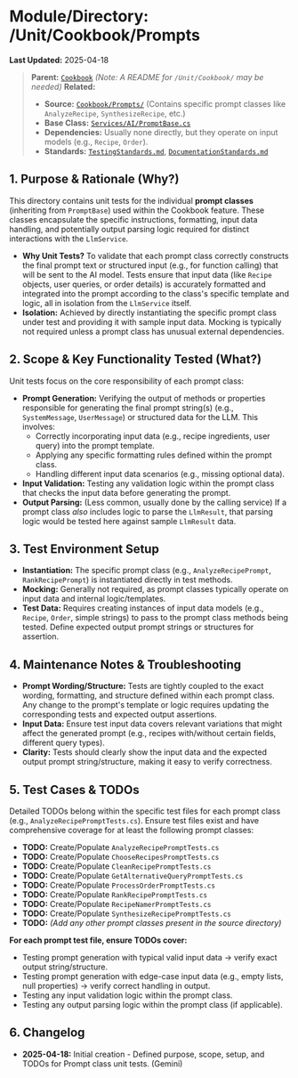 # Module/Directory: /Unit/Cookbook/Prompts

**Last Updated:** 2025-04-18

> **Parent:** [`Cookbook`](../README.md)
> *(Note: A README for `/Unit/Cookbook/` may be needed)*
> **Related:**
> * **Source:** [`Cookbook/Prompts/`](../../../../Zarichney.Server/Cookbook/Prompts/) (Contains specific prompt classes like `AnalyzeRecipe`, `SynthesizeRecipe`, etc.)
> * **Base Class:** [`Services/AI/PromptBase.cs`](../../../../Zarichney.Server/Services/AI/PromptBase.cs)
> * **Dependencies:** Usually none directly, but they operate on input models (e.g., `Recipe`, `Order`).
> * **Standards:** [`TestingStandards.md`](../../../../Docs/Standards/TestingStandards.md), [`DocumentationStandards.md`](../../../../Docs/Development/DocumentationStandards.md)

## 1. Purpose & Rationale (Why?)

This directory contains unit tests for the individual **prompt classes** (inheriting from `PromptBase`) used within the Cookbook feature. These classes encapsulate the specific instructions, formatting, input data handling, and potentially output parsing logic required for distinct interactions with the `LlmService`.

* **Why Unit Tests?** To validate that each prompt class correctly constructs the final prompt text or structured input (e.g., for function calling) that will be sent to the AI model. Tests ensure that input data (like `Recipe` objects, user queries, or order details) is accurately formatted and integrated into the prompt according to the class's specific template and logic, all in isolation from the `LlmService` itself.
* **Isolation:** Achieved by directly instantiating the specific prompt class under test and providing it with sample input data. Mocking is typically not required unless a prompt class has unusual external dependencies.

## 2. Scope & Key Functionality Tested (What?)

Unit tests focus on the core responsibility of each prompt class:

* **Prompt Generation:** Verifying the output of methods or properties responsible for generating the final prompt string(s) (e.g., `SystemMessage`, `UserMessage`) or structured data for the LLM. This involves:
    * Correctly incorporating input data (e.g., recipe ingredients, user query) into the prompt template.
    * Applying any specific formatting rules defined within the prompt class.
    * Handling different input data scenarios (e.g., missing optional data).
* **Input Validation:** Testing any validation logic within the prompt class that checks the input data before generating the prompt.
* **Output Parsing:** (Less common, usually done by the calling service) If a prompt class *also* includes logic to parse the `LlmResult`, that parsing logic would be tested here against sample `LlmResult` data.

## 3. Test Environment Setup

* **Instantiation:** The specific prompt class (e.g., `AnalyzeRecipePrompt`, `RankRecipePrompt`) is instantiated directly in test methods.
* **Mocking:** Generally not required, as prompt classes typically operate on input data and internal logic/templates.
* **Test Data:** Requires creating instances of input data models (e.g., `Recipe`, `Order`, simple strings) to pass to the prompt class methods being tested. Define expected output prompt strings or structures for assertion.

## 4. Maintenance Notes & Troubleshooting

* **Prompt Wording/Structure:** Tests are tightly coupled to the exact wording, formatting, and structure defined within each prompt class. Any change to the prompt's template or logic requires updating the corresponding tests and expected output assertions.
* **Input Data:** Ensure test input data covers relevant variations that might affect the generated prompt (e.g., recipes with/without certain fields, different query types).
* **Clarity:** Tests should clearly show the input data and the expected output prompt string/structure, making it easy to verify correctness.

## 5. Test Cases & TODOs

Detailed TODOs belong within the specific test files for each prompt class (e.g., `AnalyzeRecipePromptTests.cs`). Ensure test files exist and have comprehensive coverage for at least the following prompt classes:

* **TODO:** Create/Populate `AnalyzeRecipePromptTests.cs`
* **TODO:** Create/Populate `ChooseRecipesPromptTests.cs`
* **TODO:** Create/Populate `CleanRecipePromptTests.cs`
* **TODO:** Create/Populate `GetAlternativeQueryPromptTests.cs`
* **TODO:** Create/Populate `ProcessOrderPromptTests.cs`
* **TODO:** Create/Populate `RankRecipePromptTests.cs`
* **TODO:** Create/Populate `RecipeNamerPromptTests.cs`
* **TODO:** Create/Populate `SynthesizeRecipePromptTests.cs`
* **TODO:** *(Add any other prompt classes present in the source directory)*

**For each prompt test file, ensure TODOs cover:**
* Testing prompt generation with typical valid input data -> verify exact output string/structure.
* Testing prompt generation with edge-case input data (e.g., empty lists, null properties) -> verify correct handling in output.
* Testing any input validation logic within the prompt class.
* Testing any output parsing logic within the prompt class (if applicable).

## 6. Changelog

* **2025-04-18:** Initial creation - Defined purpose, scope, setup, and TODOs for Prompt class unit tests. (Gemini)

